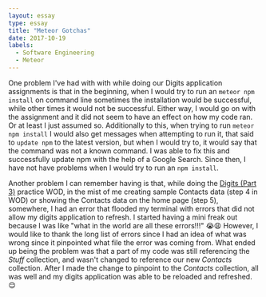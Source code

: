 ```yaml
---
layout: essay
type: essay
title: "Meteor Gotchas"
date: 2017-10-19
labels:
  - Software Engineering
  - Meteor
---
```


One problem I've had with with while doing our Digits application assignments is that in the beginning, when I would try to run an ```meteor npm install``` on command line sometimes the installation would be successful, while other times it would not be successful. Either way, I would go on with the assignment and it did not seem to have an effect on how my code ran. Or at least I just assumed so. Additionally to this, when trying to run ```meteor npm install``` I would also get messages when attempting to run it, that said to ```update npm``` to the latest version, but when I would try to, it would say that the command was not a known command. I was able to fix this and successfully update npm with the help of a Google Search. Since then, I have not have problems when I would try to run an ```npm install```.


Another problem I can remember having is that, while doing the [Digits (Part 3)](http://courses.ics.hawaii.edu/ics314f17/morea/meteor-2/experience-meteor-digits-3.html) practice WOD, in the mist of me creating sample Contacts data (step 4 in WOD) or showing the Contacts data on the home page (step 5), somewhere, I had an error that flooded my terminal with errors that did not allow my digits application to refresh. I started having a mini freak out because I was like "what in the world are all these errors!!!" 😭😩 However, I would like to thank the long list of errors since I had an idea of what was wrong since it pinpointed what file the error was coming from. What ended up being the problem was that a part of my code was still referencing the *Stuff* collection, and wasn't changed to reference our new *Contacts* collection. After I made the change to pinpoint to the *Contacts* collection, all was well and my digits application was able to be reloaded and refreshed. 😌
